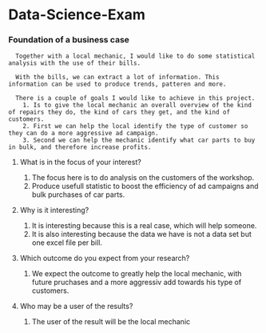 # Data-Science-Exam

### Foundation of a business case
      Together with a local mechanic, I would like to do some statistical analysis with the use of their bills.
      
      With the bills, we can extract a lot of information. This information can be used to produce trends, patteren and more. 
      
      There is a couple of goals I would like to achieve in this project. 
        1. Is to give the local mechanic an overall overview of the kind of repairs they do, the kind of cars they get, and the kind of customers. 
        2. First we can help the local identify the type of customer so they can do a more aggressive ad campaign.
        3. Second we can help the mechanic identify what car parts to buy in bulk, and therefore increase profits. 
        
1. What is in the focus of your interest?
      1. The focus here is to do analysis on the customers of the workshop.
      2. Produce usefull statistic to boost the efficiency of ad campaigns and bulk purchases of car parts. 

2. Why is it interesting?
      1. It is interesting because this is a real case, which will help someone.
      2. It is also interesting because the data we have is not a data set but one excel file per bill.

3. Which outcome do you expect from your research?
      1. We expect the outcome to greatly help the local mechanic, with future pruchases and a more aggressiv add towards his type of customers.

4. Who may be a user of the results?
      1. The user of the result will be the local mechanic

